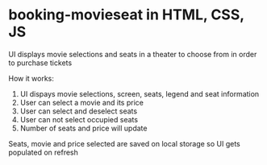 # booking-movieseat in HTML, CSS, JS

UI displays movie selections and seats in a theater to choose from in order to purchase tickets

How it works:
1. UI dispays movie selections, screen, seats, legend and seat information
2. User can select a movie and its price
3. User can select and deselect seats
4. User can not select occupied seats
5. Number of seats and price will update

Seats, movie and price selected are saved on local storage so UI gets populated on refresh
